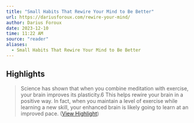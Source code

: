 ```yaml
---
title: "Small Habits That Rewire Your Mind to Be Better"
url: https://dariusforoux.com/rewire-your-mind/
author: Darius Foroux
date: 2023-12-10
time: 11:22 AM
source: "reader"
aliases:
  - Small Habits That Rewire Your Mind to Be Better
---
```

## Highlights
> Science has shown that when you combine meditation with exercise, your brain improves its plasticity.6
> This helps rewire your brain in a positive way. In fact, when you maintain a level of exercise while learning a new skill, your enhanced brain is likely going to learn at an improved pace. ([View Highlight](https://read.readwise.io/read/01hfabj98vy24g3db31jmzg210))

